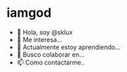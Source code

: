 # iamgod
- 👋 Hola, soy @sklux
- 👀 Me interesa...
- 🌱 Actualmente estoy aprendiendo...
- 💞️ Busco colaborar en...
- 📫 Como contactarme..
